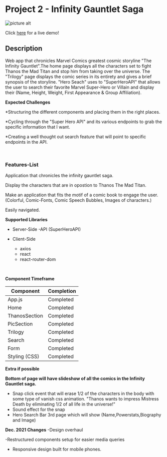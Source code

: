 # Project 2 - Infinity Gauntlet Saga

![picture alt](https://i.ibb.co/C2FMQ8t/logo-hd.png)

Click [here](http://minor-grass.surge.sh/) for a live demo!

## Description

Web app that chronicles Marvel Comics greatest cosmic storyline "The Infinity Gauntlet".The home page displays all the characters set to fight Thanos the Mad Titan and stop him from taking over the universe. The "Trilogy" page displays the comic series in its entirety and gives a brief synopsis of the storyline. "Hero Seach" uses to "SuperHeroAPI" that allows the user to search their favorite Marvel Super-Hero or Villain and display their (Name, Height, Weight, First Appearance & Group Affiliation).

**Expected Challenges**

\*Structuring the different components and placing them in the right places.

\*Cycling through the "Super Hero API" and its various endpoints to grab the specific information that I want.

\*Creating a well thought out search feature that will point to specific endpoints in the API.

&nbsp;
&nbsp;
&nbsp;

### Features-List

Application that chronicles the infinity gauntlet saga.

Display the characters that are in opostion to Thanos The Mad Titan.

Make an application that fits the motif of a comic book to engage the user.
(Colorful, Comic-Fonts, Comic Speech Bubbles, Images of characters.)

Easily navigated.

**Supported Libraries**

- Server-Side
  -API (SuperHeroAPI)

- Client-Side
  - axios
  - react
  - react-router-dom

&nbsp;
&nbsp;
&nbsp;
&nbsp;
&nbsp;

**Component Timeframe**

| Component     | Completion |
| ------------- | ---------- |
| App.js        | Completed  |
| Home          | Completed  |
| ThanosSection | Completed  |
| PicSection    | Completed  |
| Trilogy       | Completed  |
| Search        | Completed  |
| Form          | Completed  |
| Styling (CSS) | Completed  |

**Extra if possible**

**Bottom of page will have slideshow of all the comics in the Infinity Gauntlet saga.**

- Snap click event that will erase 1/2 of the characters in the body with some type of vanish css animation.
  "Thanos wants to impress Mistress Death by eliminating 1/2 of all life in the universe!"
- Sound effect for the snap
- Hero Search Bar 3rd page which will show (Name,Powerstats,Biography and Image)

**Dec. 2021 Changes**
-Design overhaul

-Restructured components setup for easier media queries

- Responsive design built for mobile phones.
